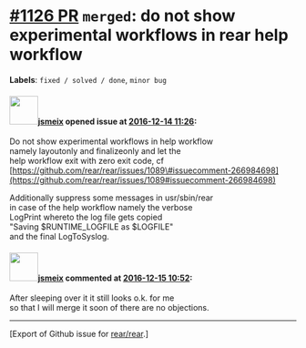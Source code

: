 [\#1126 PR](https://github.com/rear/rear/pull/1126) `merged`: do not show experimental workflows in rear help workflow
======================================================================================================================

**Labels**: `fixed / solved / done`, `minor bug`

#### <img src="https://avatars.githubusercontent.com/u/1788608?u=925fc54e2ce01551392622446ece427f51e2f0ce&v=4" width="50">[jsmeix](https://github.com/jsmeix) opened issue at [2016-12-14 11:26](https://github.com/rear/rear/pull/1126):

Do not show experimental workflows in help workflow  
namely layoutonly and finalizeonly and let the  
help workflow exit with zero exit code, cf  
[https://github.com/rear/rear/issues/1089\#issuecomment-266984698](https://github.com/rear/rear/issues/1089#issuecomment-266984698)

Additionally suppress some messages in usr/sbin/rear  
in case of the help workflow namely the verbose  
LogPrint whereto the log file gets copied  
"Saving $RUNTIME\_LOGFILE as $LOGFILE"  
and the final LogToSyslog.

#### <img src="https://avatars.githubusercontent.com/u/1788608?u=925fc54e2ce01551392622446ece427f51e2f0ce&v=4" width="50">[jsmeix](https://github.com/jsmeix) commented at [2016-12-15 10:52](https://github.com/rear/rear/pull/1126#issuecomment-267298691):

After sleeping over it it still looks o.k. for me  
so that I will merge it soon of there are no objections.

------------------------------------------------------------------------

\[Export of Github issue for
[rear/rear](https://github.com/rear/rear).\]
